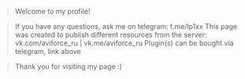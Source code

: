 
 > Welcome to my profile!

 > If you have any questions, ask me on telegram: t.me/lp1xx
 > This page was created to publish different resources from the server: vk.com/aviforce_ru | vk.me/aviforce_ru
 > Plugin(s) can be bought via telegram, link above

 > Thank you for visiting my page :)

<!---
 - Lp1xx & AviForce
--->
